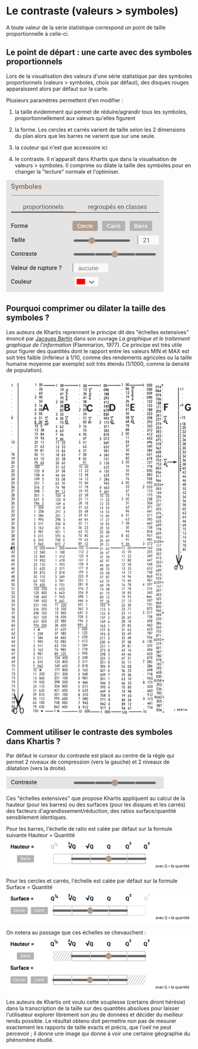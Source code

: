 # Le contraste (valeurs > symboles)

A toute valeur de la série statistique correspond un point de taille proportionnelle à celle-ci.

## Le point de départ : une carte avec des symboles proportionnels

Lors de la visualisation des valeurs d'une série statistique par des symboles proportionnels (valeurs > symboles, choix par défaut), des disques rouges apparaissent alors par défaut sur la carte.

Plusieurs paramètres permettent d'en modifier :

1. la taille évidemment qui permet de réduire/agrandir tous les symboles, proportionnellement aux valeurs qu'elles figurent

2. la forme. Les cercles et carrés varient de taille selon les 2 dimensions du plan alors que les barres ne varient que sur une seule.

3. la couleur qui n'est que accessoire ici

4. le contraste. Il n'apparaît dans Khartis que dans la visualisation de valeurs > symboles. Il comprime ou dilate la taille des symboles pour en changer la "lecture" normale et l'optimiser.

![upload paste](./assets/contraste3.png)

## Pourquoi comprimer ou dilater la taille des symboles ?

Les auteurs de Khartis reprennent le principe dit des "échelles extensives" énoncé par [Jacques Bertin](https://fr.wikipedia.org/wiki/Jacques_Bertin_(cartographe)) dans son ouvrage *La graphique et le traitement graphique de l'information* (Flammarion, 1977). Ce principe est très utile pour figurer des quantités dont le rapport entre les valeurs MIN et MAX est soit très faible (inférieur à 1/10, comme des rendements agricoles ou la taille humaine moyenne par exemple) soit très étendu (1/1000, comme la densité de population).

![upload paste](./assets/contraste_points_BERTIN_echelles.jpg)

## Comment utiliser le contraste des symboles dans Khartis ?

Par défaut le curseur du contraste est placé au centre de la règle qui permet 2 niveaux de compression (vers la gauche) et 2 niveaux de dilatation (vers la droite).

![upload paste](./assets/contraste2.png)

Ces "échelles extensives" que propose Khartis appliquent au calcul de la hauteur (pour les barres) ou des surfaces (pour les disques et les carrés) des facteurs d'agrandissement/réduction, des ratios surface/quantité sensiblement identiques.

Pour les barres, l'échelle de ratio est calée par défaut sur la formule suivante Hauteur = Quantité
![upload paste](./assets/contraste_HAUT.png)

Pour les cercles et carrés, l'échelle est calée par défaut sur la formule Surface = Quantité
![upload paste](./assets/contraste_SURF.png)

On notera au passage que ces échelles se chevauchent :
![upload paste](./assets/contraste_SURF_HAUT.png)

Les auteurs de Khartis ont voulu cette souplesse (certains diront hérésie) dans la transcription de la taille sur des quantités absolues pour laisser l'utilisateur explorer librement son jeu de données et décider du meilleur rendu possible. Le résultat obtenu doit permettre non pas de mesurer exactement les rapports de taille exacts et précis, que l'oeil ne peut percevoir ; il donne une image qui donne à voir une certaine géographie du phénomène étudié.
